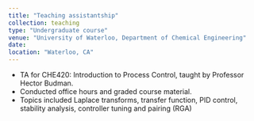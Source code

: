```yaml
---
title: "Teaching assistantship"
collection: teaching
type: "Undergraduate course"
venue: "University of Waterloo, Department of Chemical Engineering"
date: 
location: "Waterloo, CA"
---
```

- TA for CHE420: Introduction to Process Control, taught by Professor Hector Budman.<br/>
- Conducted office hours and graded course material.
- Topics included Laplace transforms, transfer function, PID control, stability analysis, controller tuning and pairing (RGA)
